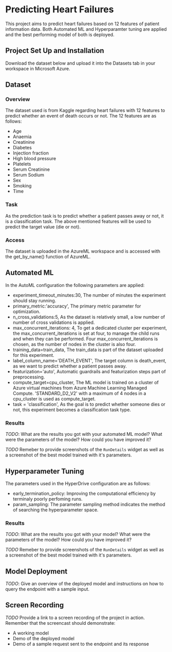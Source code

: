 # Predicting Heart Failures

This project aims to predict heart failures based on 12 features of patient information data. Both Automated ML and Hyperparamter tuning are applied and the best performing model of both is deployed.


## Project Set Up and Installation
Download the dataset below and upload it into the Datasets tab in your workspace in Microsoft Azure. 

## Dataset

### Overview
The dataset used is from Kaggle regarding heart failures with 12 features to predict whether an event of death occurs or not. The 12 features are as follows:
- Age
- Anaemia
- Creatinine
- Diabetes
- Injection fraction
- High blood pressure
- Platelets
- Serum Creatinine
- Serum Sodium
- Sex
- Smoking
- Time

### Task
As the prediction task is to predict whether a patient passes away or not, it is a classification task. The above mentioned features will be used to predict the target value (die or not).

### Access
The dataset is uploaded in the AzureML workspace and is accessed with the get_by_name() function of AzureML. 

## Automated ML
In the AutoML configuration the following parameters are applied:

- experiment_timeout_minutes:30, The number of minutes the experiment should stay running.
- primary_metric:'accuracy', The primary metric parameter for optimization.
- n_cross_validations:5, As the dataset is relatively small, a low number of number of cross validations is applied.
- max_concurrent_iterations: 4, To get a dedicated cluster per experiment, the max_concurrent_iterations is set at four, to manage the child runs and when they can be performed. Four max_concurrent_iterations is chosen, as the number of nodes in the cluster is also four.
- training_data=train_data, The train_data is part of the dataset uploaded for this experiment.
- label_column_name='DEATH_EVENT', The target column is death_event, as we want to predict whether a patient passes away.
- featurization='auto', Automatic guardrails and featurization steps part of preprocessing.
- compute_target=cpu_cluster, The ML model is trained on a cluster of Azure virtual machines from Azure Machine Learning Managed Compute. 'STANDARD_D2_V2' with a maximum of 4 nodes in a cpu_cluster is used as compute_target.
- task = 'classification', As the goal is to predict whether someone dies or not, this experiment becomes a classification task type.

### Results
*TODO*: What are the results you got with your automated ML model? What were the parameters of the model? How could you have improved it?

*TODO* Remeber to provide screenshots of the `RunDetails` widget as well as a screenshot of the best model trained with it's parameters.

## Hyperparameter Tuning
The parameters used in the HyperDrive configuration are as follows:

- early_termination_policy: Improving the computational efficiency by terminaly poorly perfoming runs.
- param_sampling: The parameter sampling method indicates the method of searching the hyperparameter space.

### Results
*TODO*: What are the results you got with your model? What were the parameters of the model? How could you have improved it?

*TODO* Remeber to provide screenshots of the `RunDetails` widget as well as a screenshot of the best model trained with it's parameters.

## Model Deployment
*TODO*: Give an overview of the deployed model and instructions on how to query the endpoint with a sample input.

## Screen Recording
*TODO* Provide a link to a screen recording of the project in action. Remember that the screencast should demonstrate:
- A working model
- Demo of the deployed  model
- Demo of a sample request sent to the endpoint and its response

